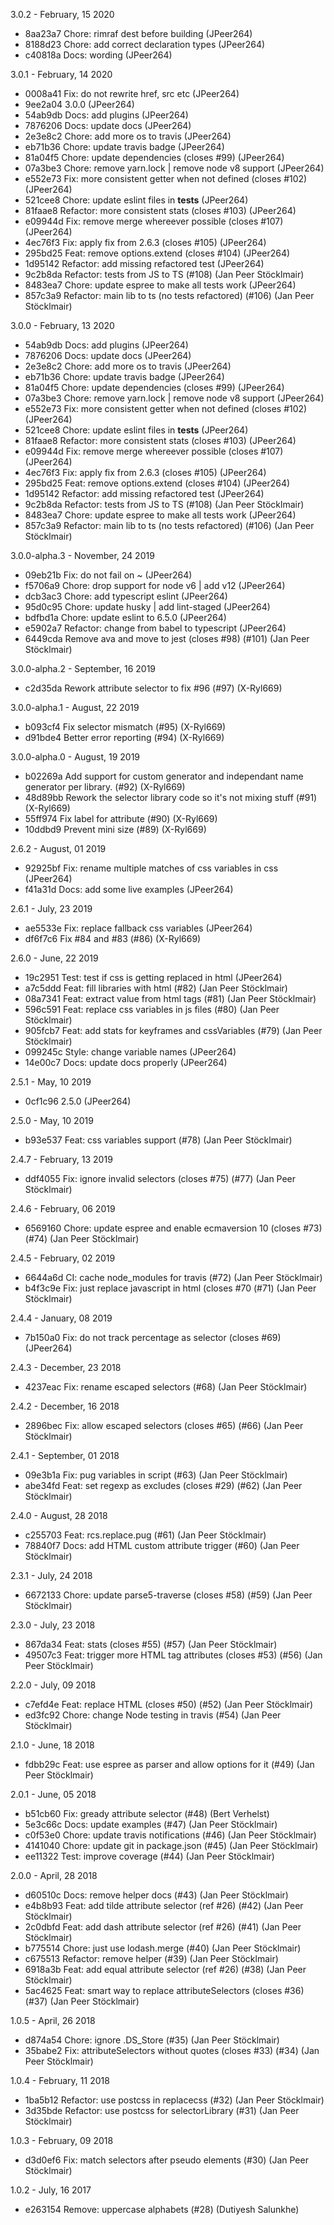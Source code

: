 3.0.2 - February, 15 2020

* 8aa23a7 Chore: rimraf dest before building (JPeer264)
* 8188d23 Chore: add correct declaration types (JPeer264)
* c40818a Docs: wording (JPeer264)

3.0.1 - February, 14 2020

* 0008a41 Fix: do not rewrite href, src etc (JPeer264)
* 9ee2a04 3.0.0 (JPeer264)
* 54ab9db Docs: add plugins (JPeer264)
* 7876206 Docs: update docs (JPeer264)
* 2e3e8c2 Chore: add more os to travis (JPeer264)
* eb71b36 Chore: update travis badge (JPeer264)
* 81a04f5 Chore: update dependencies (closes #99) (JPeer264)
* 07a3be3 Chore: remove yarn.lock | remove node v8 support (JPeer264)
* e552e73 Fix: more consistent getter when not defined (closes #102) (JPeer264)
* 521cee8 Chore: update eslint files in __tests__ (JPeer264)
* 81faae8 Refactor: more consistent stats (closes #103) (JPeer264)
* e09944d Fix: remove merge whereever possible (closes #107) (JPeer264)
* 4ec76f3 Fix: apply fix from 2.6.3 (closes #105) (JPeer264)
* 295bd25 Feat: remove options.extend (closes #104) (JPeer264)
* 1d95142 Refactor: add missing refactored test (JPeer264)
* 9c2b8da Refactor: tests from JS to TS (#108) (Jan Peer Stöcklmair)
* 8483ea7 Chore: update espree to make all tests work (JPeer264)
* 857c3a9 Refactor: main lib to ts (no tests refactored) (#106) (Jan Peer Stöcklmair)

3.0.0 - February, 13 2020

* 54ab9db Docs: add plugins (JPeer264)
* 7876206 Docs: update docs (JPeer264)
* 2e3e8c2 Chore: add more os to travis (JPeer264)
* eb71b36 Chore: update travis badge (JPeer264)
* 81a04f5 Chore: update dependencies (closes #99) (JPeer264)
* 07a3be3 Chore: remove yarn.lock | remove node v8 support (JPeer264)
* e552e73 Fix: more consistent getter when not defined (closes #102) (JPeer264)
* 521cee8 Chore: update eslint files in __tests__ (JPeer264)
* 81faae8 Refactor: more consistent stats (closes #103) (JPeer264)
* e09944d Fix: remove merge whereever possible (closes #107) (JPeer264)
* 4ec76f3 Fix: apply fix from 2.6.3 (closes #105) (JPeer264)
* 295bd25 Feat: remove options.extend (closes #104) (JPeer264)
* 1d95142 Refactor: add missing refactored test (JPeer264)
* 9c2b8da Refactor: tests from JS to TS (#108) (Jan Peer Stöcklmair)
* 8483ea7 Chore: update espree to make all tests work (JPeer264)
* 857c3a9 Refactor: main lib to ts (no tests refactored) (#106) (Jan Peer Stöcklmair)

3.0.0-alpha.3 - November, 24 2019

* 09eb21b Fix: do not fail on ~ (JPeer264)
* f5706a9 Chore: drop support for node v6 | add v12 (JPeer264)
* dcb3ac3 Chore: add typescript eslint (JPeer264)
* 95d0c95 Chore: update husky | add lint-staged (JPeer264)
* bdfbd1a Chore: update eslint to 6.5.0 (JPeer264)
* e5902a7 Refactor: change from babel to typescript (JPeer264)
* 6449cda Remove ava and move to jest (closes #98) (#101) (Jan Peer Stöcklmair)

3.0.0-alpha.2 - September, 16 2019

* c2d35da Rework attribute selector to fix #96 (#97) (X-Ryl669)

3.0.0-alpha.1 - August, 22 2019

* b093cf4 Fix selector mismatch (#95) (X-Ryl669)
* d91bde4 Better error reporting (#94) (X-Ryl669)

3.0.0-alpha.0 - August, 19 2019

* b02269a Add support for custom generator and independant name generator per library. (#92) (X-Ryl669)
* 48d89bb Rework the selector library code so it's not mixing stuff (#91) (X-Ryl669)
* 55ff974 Fix label for attribute (#90) (X-Ryl669)
* 10ddbd9 Prevent mini size (#89) (X-Ryl669)

2.6.2 - August, 01 2019

* 92925bf Fix: rename multiple matches of css variables in css (JPeer264)
* f41a31d Docs: add some live examples (JPeer264)

2.6.1 - July, 23 2019

* ae5533e Fix: replace fallback css variables (JPeer264)
* df6f7c6 Fix #84 and #83 (#86) (X-Ryl669)

2.6.0 - June, 22 2019

* 19c2951 Test: test if css is getting replaced in html (JPeer264)
* a7c5ddd Feat: fill libraries with html (#82) (Jan Peer Stöcklmair)
* 08a7341 Feat: extract value from html tags (#81) (Jan Peer Stöcklmair)
* 596c591 Feat: replace css variables in js files (#80) (Jan Peer Stöcklmair)
* 905fcb7 Feat: add stats for keyframes and cssVariables (#79) (Jan Peer Stöcklmair)
* 099245c Style: change variable names (JPeer264)
* 14e00c7 Docs: update docs properly (JPeer264)

2.5.1 - May, 10 2019

* 0cf1c96 2.5.0 (JPeer264)

2.5.0 - May, 10 2019

* b93e537 Feat: css variables support (#78) (Jan Peer Stöcklmair)

2.4.7 - February, 13 2019

* ddf4055 Fix: ignore invalid selectors (closes #75) (#77) (Jan Peer Stöcklmair)

2.4.6 - February, 06 2019

* 6569160 Chore: update espree and enable ecmaversion 10 (closes #73) (#74) (Jan Peer Stöcklmair)

2.4.5 - February, 02 2019

* 6644a6d CI: cache node_modules for travis (#72) (Jan Peer Stöcklmair)
* b4f3c9e Fix: just replace javascript in html (closes #70 (#71) (Jan Peer Stöcklmair)

2.4.4 - January, 08 2019

* 7b150a0 Fix: do not track percentage as selector (closes #69) (JPeer264)

2.4.3 - December, 23 2018

* 4237eac Fix: rename escaped selectors (#68) (Jan Peer Stöcklmair)

2.4.2 - December, 16 2018

* 2896bec Fix: allow escaped selectors (closes #65) (#66) (Jan Peer Stöcklmair)

2.4.1 - September, 01 2018

* 09e3b1a Fix: pug variables in script (#63) (Jan Peer Stöcklmair)
* abe34fd Feat: set regexp as excludes (closes #29) (#62) (Jan Peer Stöcklmair)

2.4.0 - August, 28 2018

* c255703 Feat: rcs.replace.pug (#61) (Jan Peer Stöcklmair)
* 78840f7 Docs: add HTML custom attribute trigger (#60) (Jan Peer Stöcklmair)

2.3.1 - July, 24 2018

* 6672133 Chore: update parse5-traverse (closes #58) (#59) (Jan Peer Stöcklmair)

2.3.0 - July, 23 2018

* 867da34 Feat: stats (closes #55) (#57) (Jan Peer Stöcklmair)
* 49507c3 Feat: trigger more HTML tag attributes (closes #53) (#56) (Jan Peer Stöcklmair)

2.2.0 - July, 09 2018

* c7efd4e Feat: replace HTML (closes #50) (#52) (Jan Peer Stöcklmair)
* ed3fc92 Chore: change Node testing in travis (#54) (Jan Peer Stöcklmair)

2.1.0 - June, 18 2018

* fdbb29c Feat: use espree as parser and allow options for it (#49) (Jan Peer Stöcklmair)

2.0.1 - June, 05 2018

* b51cb60 Fix: gready attribute selector (#48) (Bert Verhelst)
* 5e3c66c Docs: update examples (#47) (Jan Peer Stöcklmair)
* c0f53e0 Chore: update travis notifications (#46) (Jan Peer Stöcklmair)
* 4141040 Chore: update git in package.json (#45) (Jan Peer Stöcklmair)
* ee11322 Test: improve coverage (#44) (Jan Peer Stöcklmair)

2.0.0 - April, 28 2018

* d60510c Docs: remove helper docs (#43) (Jan Peer Stöcklmair)
* e4b8b93 Feat: add tilde attribute selector (ref #26) (#42) (Jan Peer Stöcklmair)
* 2c0dbfd Feat: add dash attribute selector (ref #26) (#41) (Jan Peer Stöcklmair)
* b775514 Chore: just use lodash.merge (#40) (Jan Peer Stöcklmair)
* c675513 Refactor: remove helper (#39) (Jan Peer Stöcklmair)
* 6918a3b Feat: add equal attribute selector (ref #26) (#38) (Jan Peer Stöcklmair)
* 5ac4625 Feat: smart way to replace attributeSelectors (closes #36) (#37) (Jan Peer Stöcklmair)

1.0.5 - April, 26 2018

* d874a54 Chore: ignore .DS_Store (#35) (Jan Peer Stöcklmair)
* 35babe2 Fix: attributeSelectors without quotes (closes #33) (#34) (Jan Peer Stöcklmair)

1.0.4 - February, 11 2018

* 1ba5b12 Refactor: use postcss in replacecss (#32) (Jan Peer Stöcklmair)
* 3d35bde Refactor: use postcss for selectorLibrary (#31) (Jan Peer Stöcklmair)

1.0.3 - February, 09 2018

* d3d0ef6 Fix: match selectors after pseudo elements (#30) (Jan Peer Stöcklmair)

1.0.2 - July, 16 2017

* e263154 Remove: uppercase alphabets (#28) (Dutiyesh Salunkhe)
